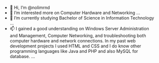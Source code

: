 - 👋 Hi, I’m @nolimrnd
- 👀 I’m interested more on Computer Hardware and Networking ...
- 🌱 I’m currently studying Bachelor of Science in Information Technology ...
- 📫 I gained a good understanding on Windows Server Administration and Management, Computer Networking, and troubleshooting both computer hardware and network connections. In my past web development projects I used HTML and CSS and I do know other programming languages like Java and PHP and also MySQL for database.
 ...

<!---
nolimrnd/nolimrnd is a ✨ special ✨ repository because its `README.md` (this file) appears on your GitHub profile.
You can click the Preview link to take a look at your changes.
--->
